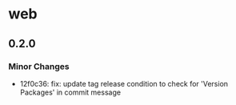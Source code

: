 # web

## 0.2.0

### Minor Changes

- 12f0c36: fix: update tag release condition to check for 'Version Packages' in commit message

